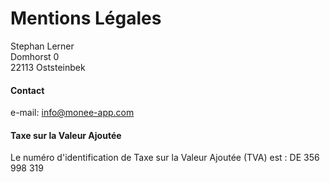 # Mentions Légales

Stephan Lerner  
Domhorst 0  
22113 Oststeinbek

#### Contact

e-mail: info@monee-app.com

#### Taxe sur la Valeur Ajoutée

Le numéro d'identification de Taxe sur la Valeur Ajoutée (TVA) est : DE 356 998 319